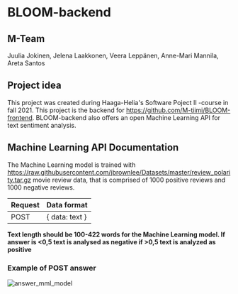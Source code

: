 # BLOOM-backend
## M-Team
Juulia Jokinen, Jelena Laakkonen, Veera Leppänen, Anne-Mari Mannila, Areta Santos
## Project idea
This project was created during Haaga-Helia's Software Poject II -course in fall 2021. This project is the backend for https://github.com/M-tiimi/BLOOM-frontend. BLOOM-backend also offers an open Machine Learning API for text sentiment analysis.

## Machine Learning API Documentation
The Machine Learning model is trained with 
https://raw.githubusercontent.com/jbrownlee/Datasets/master/review_polarity.tar.gz movie review data, that is comprised of 1000 positive reviews and 1000 negative reviews.

| Request  | Data format|
| ------------- | ------------- |
| POST  |  { data: text }  |



**Text length should be 100-422 words for the Machine Learning model. If answer is <0,5 text is analysed as negative if >0,5 text is analyzed as positive**

### Example of POST answer


![answer_mml_model](https://user-images.githubusercontent.com/70891200/144716811-f1496a26-3b32-4965-81a3-561d585f69d0.png)
